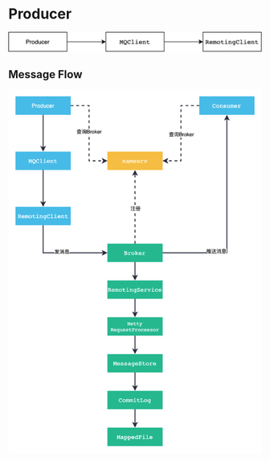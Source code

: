 # Producer

![rocketmq-producer.png](./images/rocketmq-producer.png)

## Message Flow

![messgae flow](images/rocketmq-messgae-flow.png)